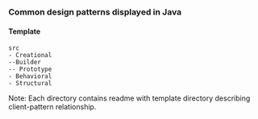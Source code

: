 ### Common design patterns displayed in Java


#### Template
```
src
- Creational
--Builder
-- Prototype
- Behavioral
- Structural
```

Note: Each directory contains readme with template directory describing client-pattern relationship.